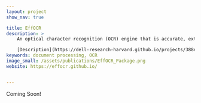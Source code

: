 ```yaml
---
layout: project
show_nav: true

title: EffOCR
description: >
    An optical character recognition (OCR) engine that is accurate, extremely cheap to deploy, and sample-efficient to customize to novel collections, languages, and character sets.  

    [Description](https://dell-research-harvard.github.io/projects/388effocrpackage) · [Website](https://effocr.github.io/) · [Package](https://pypi.org/project/efficient-ocr/) · [Paper](redirects/publications/effocr) · [Github](https://github.com/dell-research-harvard/effocr)
keywords: document processing, OCR
image_small: /assets/publications/EffOCR_Package.png
website: https://effocr.github.io/


---
```


Coming Soon!